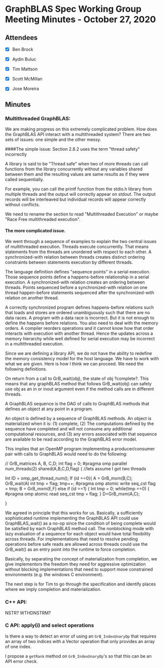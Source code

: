 # GraphBLAS Spec Working Group Meeting Minutes - October 27, 2020

## Attendees
- [X] Ben Brock
- [X] Aydin Buluc
- [X] Tim Mattson
- [X] Scott McMillan
- [X] Jose Moreira



## Minutes


### Multithreaded GraphBLAS:

We are making progress on this extremely complicated problem.  How does the GraphBLAS API interact with a multithreaded system?  There are two sets of issues: one simple and the other messy.

####The simple issue: Section 2.8.2 uses the term "thread safety" incorrectly

A library is said to be "Thread safe" when two of more threads can call functions from the library concurrently without any variables shared between them and the resulting values are same results as if they were called sequentially.

For example, you can call the printf function from the stdio.h library from multiple threads and the output will correctly appear on stdout.   The output records will be interleaved but individual records will appear correctly without conflicts.

We need to rename the section to read "Multithreaded Execution" or maybe "Race Free multithreaded execution".

#### The more complicated issue.

We went through a sequence of examples to explain the two central issues of multithreaded execution.  Threads execute concurrently.  That means statements from the threads are unordered with respect to each other.   A synchronized-with relation between threads creates distinct ordering constraints between statements execution by different threads.

The language definition defines "sequence points" in a serial execution.  Those sequence points define a happens-before relationship in a serial execution.  A synchronized-with relation creates an ordering between threads.  Points sequenced before a synchronized-with relation on one thread happen-before statements sequenced after the synchronized-with relation on another thread.   

A correctly synchronized program defines happens-before relations such that loads and stores are ordered unambiguously such that there are no data races.  A program with a data race is incorrect.  But it is not enough to define the happens before relations.  You also need to deal with the memory orders.  A compiler reorders operations and it cannot know how that order interacts with execution with another thread. Hence the updates across a memory hierarchy while well defined for serial execution may be incorrect in a multithreaded execution.   

Since we are defining a library API, we do not have the ability to redefine the memory consistency model for the host language.  We have to work with what we are given.   Here is how I think we can proceed.  We need the following definitions.

On return from a call to GrB_wait(obj), the state of obj ?complete?.  This means that any graphBLAS method that follows GrB_wait(obj) can safely use obj as an in or inout argument even if the method calls are in different threads.


A GraphBLAS sequence is the DAG of calls to GraphBLAS methods that defines an object at any point in a program.

An object is defined by a sequence of GraphBLAS methods.  An object is materialized when it is: (1) complete, (2) The computations defined by the sequence have completed and will not consume any additional computational resources, and (3) any errors associated with that sequence are available to be read according to the GraphBLAS error model.

This implies that an OpenMP program implementing a producer/consumer pair with calls to GraphBLAS would need to do the following:

// GrB_matrices A, B, C,D; 
int flag = 0;
#pragma omp parallel num_threads(2) shared(A,B,C,D,flag)
{  //lets assume I got two threads

Int ID = omp_get_thread_num();
If (id ==0){
   A = GrB_mxm(B,C);   
   GrB_wait(A)
   int tmp = flag;
   tmp++;
   #pragma omp atomic write seq_cst
   flag = tmp;
   B = GrB_mxm(E,F)
else if (id ==1)
{
Int tmp = 0;
while(tmp ==0) {
#pragma omp atomic read seq_cst
    tmp = flag;
}
D=GrB_mxm(A,C);

}

We agreed in principle that this works for us.  Basically, a sufficiently sophisticated runtime implementing the GraphBLAS API could use GraphBLAS_wait() as a no-op since the condition of being complete would be satisfied by each GraphBLAS method call.   The nonblocking mode with lazy evaluation of a sequence for each object would have total flexibility across threads.  For implementations that need to resolve pending operations before safe reads are allowed across threads could use the GrB_wait() as an entry point into the runtime to force completion. 

Basically, by separating the concept of materialization from completion, we give implementors the freedom they need for aggressive optimization without blocking implementations that need to support move constrained environments (e.g. the windows C environment).  

The next step is for Tim to go through the specification and identify places where we imply completion and materialization.   

### C++ API:

NSTR?    WTHDNSTRM?

### C API: apply(i) and select operations

Is there a way to detect an error of using an `GrB_IndexUnaryOp` that requires an array of two indices with a Vector operation that only provides an array of one index.

I propose a `getRank` method on `GrB_IndexUnaryOp`'s so that this can be an API error check.
